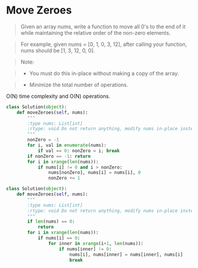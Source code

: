 # Move Zeroes

> Given an array nums, write a function to move all 0's to the end of it while maintaining the relative order of the non-zero elements.

> For example, given nums = [0, 1, 0, 3, 12], after calling your function, nums should be [1, 3, 12, 0, 0].

> Note:

> * You must do this in-place without making a copy of the array.

> * Minimize the total number of operations.

O(N) time complexity and O(N) operations.

```Python
class Solution(object):
    def moveZeroes(self, nums):
        """
        :type nums: List[int]
        :rtype: void Do not return anything, modify nums in-place instead.
        """
        nonZero = -1
        for i, val in enumerate(nums):
            if val == 0: nonZero = i; break
        if nonZero == -1: return
        for i in xrange(len(nums)):
            if nums[i] != 0 and i > nonZero:
                nums[nonZero], nums[i] = nums[i], 0
                nonZero += 1
```

```Python
class Solution(object):
    def moveZeroes(self, nums):
        """
        :type nums: List[int]
        :rtype: void Do not return anything, modify nums in-place instead.
        """
        if len(nums) == 0:
            return
        for i in xrange(len(nums)):
            if nums[i] == 0:
                for inner in xrange(i+1, len(nums)):
                    if nums[inner] != 0:
                        nums[i], nums[inner] = nums[inner], nums[i]
                        break
```
